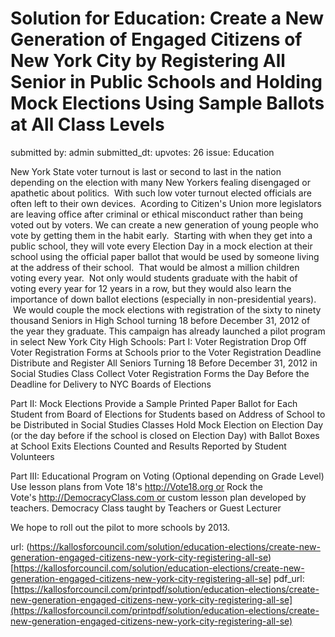 # Solution for Education: Create a New Generation of Engaged Citizens of New York City by Registering All Senior in Public Schools and Holding Mock Elections Using Sample Ballots at All Class Levels #

submitted by: admin
submitted_dt: 
upvotes: 26
issue: Education

New York State voter turnout is last or second to last in the nation depending on the election with many New Yorkers fealing disengaged or apathetic about politics.  With such low voter turnout elected officials are often left to their own devices.  Acording to Citizen's Union more legislators are leaving office after criminal or ethical misconduct rather than being voted out by voters.
We can create a new generation of young people who vote by getting them in the habit early.  Starting with when they get into a public school, they will vote every Election Day in a mock election at their school using the official paper ballot that would be used by someone living at the address of their school.  That would be almost a million children voting every year.  Not only would students graduate with the habit of voting every year for 12 years in a row, but they would also learn the importance of down ballot elections (especially in non-presidential years).  We would couple the mock elections with registration of the sixty to ninety thousand Seniors in High School turning 18 before December 31, 2012 of the year they graduate.
This campaign has already launched a pilot program in select New York City High Schools:
Part I: Voter Registration
Drop Off Voter Registration Forms at Schools prior to the Voter Registration Deadline
Distribute and Register All Seniors Turning 18 Before December 31, 2012 in Social Studies Class
Collect Voter Registration Forms the Day Before the Deadline for Delivery to NYC Boards of Elections

Part II: Mock Elections
Provide a Sample Printed Paper Ballot for Each Student from Board of Elections for Students based on Address of School to be Distributed in Social Studies Classes
Hold Mock Election on Election Day (or the day before if the school is closed on Election Day) with Ballot Boxes at School Exits
Elections Counted and Results Reported by Student Volunteers

Part III: Educational Program on Voting (Optional depending on Grade Level)
Use lesson plans from Vote 18's http://Vote18.org or Rock the Vote's http://DemocracyClass.com or custom lesson plan developed by teachers.
Democracy Class taught by Teachers or Guest Lecturer

We hope to roll out the pilot to more schools by 2013.

url: (https://kallosforcouncil.com/solution/education-elections/create-new-generation-engaged-citizens-new-york-city-registering-all-se)[https://kallosforcouncil.com/solution/education-elections/create-new-generation-engaged-citizens-new-york-city-registering-all-se]
pdf_url: [https://kallosforcouncil.com/printpdf/solution/education-elections/create-new-generation-engaged-citizens-new-york-city-registering-all-se](https://kallosforcouncil.com/printpdf/solution/education-elections/create-new-generation-engaged-citizens-new-york-city-registering-all-se)